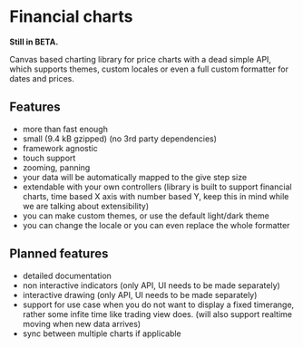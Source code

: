 # Financial charts

**Still in BETA.**

Canvas based charting library for price charts with a dead simple API, which supports themes, custom locales or even a full custom formatter for dates and prices.

## Features

- more than fast enough
- small (9.4 kB gzipped) (no 3rd party dependencies)
- framework agnostic
- touch support
- zooming, panning
- your data will be automatically mapped to the give step size
- extendable with your own controllers (library is built to support financial charts, time based X axis with number based Y, keep this in mind while we are talking about extensibility)
- you can make custom themes, or use the default light/dark theme
- you can change the locale or you can even replace the whole formatter

## Planned features

- detailed documentation
- non interactive indicators (only API, UI needs to be made separately)
- interactive drawing (only API, UI needs to be made separately)
- support for use case when you do not want to display a fixed timerange, rather some infite time like trading view does. (will also support realtime moving when new data arrives)
- sync between multiple charts if applicable
